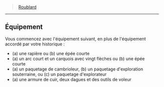 ﻿---
!ClassEquipmentItem
Name: Équipement
Description: >+
  Vous commencez avec l'équipement suivant, en plus de l'équipement accordé par votre historique :


  * (a) une rapière ou (b) une épée courte

  * (a) un arc court et un carquois avec vingt flèches ou (b) une épée courte

  * (a) un paquetage de cambrioleur, (b) un paquetage d'exploration souterraine, ou (c) un paquetage d'explorateur

  * (a) une armure de cuir, deux dagues et des outils de voleur

Id: rogue_hd.md#Équipement
ParentLink: rogue_hd.md#roublard
ParentName: Roublard
NameLevel: 2
Attributes:
  Name: Équipement
  Markdown: >+
    ## <!--Name-->Équipement<!--/Name-->


    Vous commencez avec l'équipement suivant, en plus de l'équipement accordé par votre historique :


    * (a) une rapière ou (b) une épée courte

    * (a) un arc court et un carquois avec vingt flèches ou (b) une épée courte

    * (a) un paquetage de cambrioleur, (b) un paquetage d'exploration souterraine, ou (c) un paquetage d'explorateur

    * (a) une armure de cuir, deux dagues et des outils de voleur

  Description: >+
    Vous commencez avec l'équipement suivant, en plus de l'équipement accordé par votre historique :


    * (a) une rapière ou (b) une épée courte

    * (a) un arc court et un carquois avec vingt flèches ou (b) une épée courte

    * (a) un paquetage de cambrioleur, (b) un paquetage d'exploration souterraine, ou (c) un paquetage d'explorateur

    * (a) une armure de cuir, deux dagues et des outils de voleur

AttributesDictionary: >+
  Name: Équipement

  Markdown: >+

    ## <!--Name-->Équipement<!--/Name-->





    Vous commencez avec l'équipement suivant, en plus de l'équipement accordé par votre historique :





    * (a) une rapière ou (b) une épée courte



    * (a) un arc court et un carquois avec vingt flèches ou (b) une épée courte



    * (a) un paquetage de cambrioleur, (b) un paquetage d'exploration souterraine, ou (c) un paquetage d'explorateur



    * (a) une armure de cuir, deux dagues et des outils de voleur



  Description: >+

    Vous commencez avec l'équipement suivant, en plus de l'équipement accordé par votre historique :





    * (a) une rapière ou (b) une épée courte



    * (a) un arc court et un carquois avec vingt flèches ou (b) une épée courte



    * (a) un paquetage de cambrioleur, (b) un paquetage d'exploration souterraine, ou (c) un paquetage d'explorateur



    * (a) une armure de cuir, deux dagues et des outils de voleur



---
> [Roublard](hd_rogue.md)

---

## Équipement

Vous commencez avec l'équipement suivant, en plus de l'équipement accordé par votre historique :

* (a) une rapière ou (b) une épée courte
* (a) un arc court et un carquois avec vingt flèches ou (b) une épée courte
* (a) un paquetage de cambrioleur, (b) un paquetage d'exploration souterraine, ou (c) un paquetage d'explorateur
* (a) une armure de cuir, deux dagues et des outils de voleur


